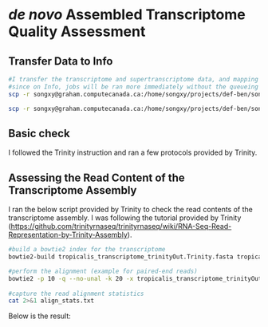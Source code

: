 # *de novo* Assembled Transcriptome Quality Assessment
## Transfer Data to Info
```bash
#I transfer the transcriptome and supertranscriptome data, and mapping result back to Info for down stream analysis
#since on Info, jobs will be ran more immediately without the queueing system, which Graham use and sometime jobs just queueing for a day or more.
scp -r songxy@graham.computecanada.ca:/home/songxy/projects/def-ben/songxy/tropicalis_gonad_transcriptome/data/tropicalis_gonad_supertranscriptome_dec2018/ /home/xue/tropicalis_gonad_transcriptome_Dec2018/data/tropicali_gonad_transcriptome_trinityOut

scp -r songxy@graham.computecanada.ca:/home/songxy/projects/def-ben/songxy/tropicalis_gonad_transcriptome/data/tropicalis_transcriptome_build_dec2018 /home/xue/tropicalis_gonad_transcriptome_Dec2018/data/tropicali_gonad_transcriptome_trinityOut
```
## Basic check 
I followed the Trinity instruction and ran a few protocols provided by Trinity. 

## Assessing the Read Content of the Transcriptome Assembly
I ran the below script provided by Trinity to check the read contents of the transcriptome assembly. I was following the tutorial provided by Trinity (https://github.com/trinityrnaseq/trinityrnaseq/wiki/RNA-Seq-Read-Representation-by-Trinity-Assembly).
```bash
#build a bowtie2 index for the transcriptome
bowtie2-build tropicalis_transcriptome_trinityOut.Trinity.fasta tropicalis_transcriptome_trinityOut.Trinity.fasta

#perform the alignment (example for paired-end reads) 
bowtie2 -p 10 -q --no-unal -k 20 -x tropicalis_transcriptome_trinityOut.Trinity.fasta -1 /home/xue/tropicalis_gonad_transcriptome_Dec2018/data/trim/XT_R1.fastq.gz -2 /home/xue/tropicalis_gonad_transcriptome_Dec2018/data/trim/XT_R2.fastq.gz 2 > align_stats.txt| samtools view -@10 -Sb -o bowtie2.bam 
     
#capture the read alignment statistics
cat 2>&1 align_stats.txt
```
Below is the result:
```

```
